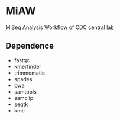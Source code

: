# MiAW
MiSeq Analysis Workflow of CDC central lab

## Dependence
* fastqc
* kmerfinder
* trimmomatic
* spades
* bwa
* samtools
* samclip
* seqtk
* kmc